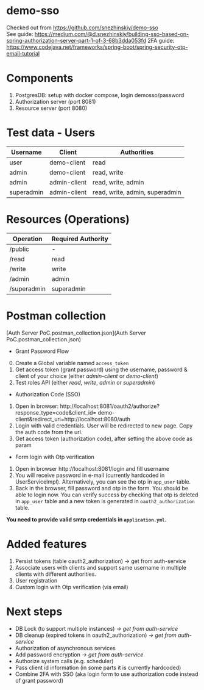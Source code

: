 # demo-sso

Checked out from https://github.com/snezhinskiy/demo-sso  
See guide: https://medium.com/@d.snezhinskiy/building-sso-based-on-spring-authorization-server-part-1-of-3-68b3dda053fd
2FA guide: https://www.codejava.net/frameworks/spring-boot/spring-security-otp-email-tutorial

# Components

1. PostgresDB: setup with docker compose, login demosso/password
2. Authorization server (port 8081)
3. Resource server (port 8080)

# Test data - Users

| Username   | Client       | Authorities                    |
|------------|--------------|--------------------------------|
| user       | demo-client  | read                           |
| admin      | demo-client  | read, write                    |
| admin      | admin-client | read, write, admin             |
| superadmin | admin-client | read, write, admin, superadmin |

# Resources (Operations)

| Operation   | Required Authority | 
|-------------|--------------------|
| /public     | -                  | 
| /read       | read               | 
| /write      | write              | 
| /admin      | admin              | 
| /superadmin | superadmin         |

# Postman collection

[Auth Server PoC.postman_collection.json](Auth Server PoC.postman_collection.json)

- Grant Password Flow

0. Create a Global variable named `access_token`
1. Get access token (grant password) using the username, password & client of your choice (either _admin-client_ or _demo-client_)
2. Test roles API (either _read_, _write_, _admin_ or _superadmin_)

- Authorization Code (SSO)

1. Open in browser: http://localhost:8081/oauth2/authorize?response_type=code&client_id= demo-client&redirect_uri=http://localhost:8080/auth
2. Login with valid credentials. User will be redirected to new page. Copy the auth code from the url.
3. Get access token (authorization code), after setting the above code as param

- Form login with Otp verification

1. Open in browser http://localhost:8081/login and fill username
2. You will receive password in e-mail (currently hardcoded in UserServiceImpl). Alternatively, you can see the otp in `app_user` table.
3. Back in the browser, fill password and otp in the form. You should be able to login now. You can verify success by checking that otp is deleted in `app_user` table and a new token is generated in `oauth2_authorization` table. 

**You need to provide valid smtp credentials in `application.yml`.**

# Added features

1. Persist tokens (table oauth2_authorization)  -> get from auth-service
2. Associate users with clients and support same username in multiple clients with different authorities.
3. User registration
4. Custom login with Otp verification (via email)

# Next steps
- DB Lock (to support multiple instances) _-> get from auth-service_
- DB cleanup (expired tokens in oauth2_authorization) _-> get from auth-service_
- Authorization of asynchronous services
- Add password encryption _-> get from auth-service_
- Authorize system calls (e.g. scheduler)
- Pass client id information (in some parts it is currently hardcoded)
- Combine 2FA with SSO (aka login form to use authorization code instead of grant password)